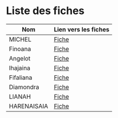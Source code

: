 
# Liste des fiches

                    

|  Nom       |Lien vers les fiches     |
|------------|-------------------------|
|MICHEL      |[Fiche](./MICHEL.md)     |
|Finoana     |[Fiche](./FINOANA.md)    |
|Angelot     |[Fiche](./ANGELOT.md)    |
|Ihajaina    |[Fiche](./IHAJAINA.md)   |
|Fifaliana   |[Fiche](./FIFALIANA.md)  |
|Diamondra   |[Fiche](./DIAMONDRA.md)  |
|LIANAH      |[Fiche](./LIANAH.md)     |
|HARENAISAIA |[Fiche](./HARENAISAIA.md)|




